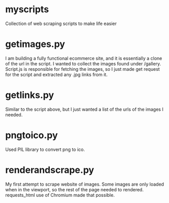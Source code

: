 # myscripts
Collection of web scraping scripts to make life easier

# getimages.py
I am building a fully functional ecommerce site, and it is essentially a clone of the url in the script.
I wanted to collect the images found under /gallery. Script.js is responsible for fetching the images, so I just made
get request for the script and extracted any .jpg links from it.

# getlinks.py
Similar to the script above, but I just wanted a list of the urls of the images I needed.

# pngtoico.py
Used PIL library to convert png to ico.

# renderandscrape.py
My first attempt to scrape website of images. Some images are only loaded when in the viewport, so the rest of the page
needed to rendered. requests_html use of Chromium made that possible.
